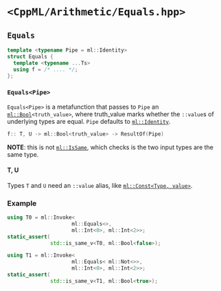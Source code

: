 # `<CppML/Arithmetic/Equals.hpp>`

## `Equals`

```c++
template <typename Pipe = ml::Identity>
struct Equals {
  template <typename ...Ts>
  using f = /* .... */;
};
```
### `Equals<Pipe>`

`Equals<Pipe>` is a metafunction that passes to `Pipe` an [`ml::Bool`](../Vocabulary/Const.md)`<truth_value>`, where truth_value marks whether the `::value`s of underlying types are equal. `Pipe` defaults to [`ml::Identity`](../Functional/Identity.md).

```c++
f:: T, U -> ml::Bool<truth_value> -> ResultOf(Pipe)
```

**NOTE**: this is not [`ml::IsSame`](../TypeTraits/IsSame.md), which checks is the two input types are the same type.

#### T, U

Types `T` and `U` need an `::value` alias, like [`ml::Const<Type, value>`](../Vocabulary/Const.md).

### Example

```c++
using T0 = ml::Invoke<
                     ml::Equals<>,
                     ml::Int<0>, ml::Int<2>>;
static_assert(
              std::is_same_v<T0, ml::Bool<false>);

using T1 = ml::Invoke<
                     ml::Equals< ml::Not<>>,
                     ml::Int<0>, ml::Int<2>>;
static_assert(
              std::is_same_v<T1, ml::Bool<true>);
```

